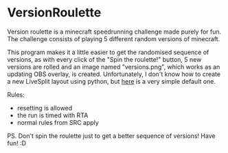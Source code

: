 ﻿# VersionRoulette
Version roulette is a minecraft speedrunning challenge made purely for fun. The challenge consists of playing 5 different random versions of minecraft. 

This program makes it a little easier to get the randomised sequence of versions, as with every click of the "Spin the roulette!" button, 5 new versions are rolled and an image named "versions.png", which 
works as an updating OBS overlay, is created. Unfortunately, I don't know how to create a new LiveSplit layout using python, but [here](https://drive.google.com/file/d/1_DKFK0kFOKAUD3sGnGBwoogYfgJHUelh/view?usp=sharing) is a very simple default one.

Rules:
- resetting is allowed
- the run is timed with RTA
- normal rules from SRC apply


PS. Don't spin the roulette just to get a better sequence of versions! Have fun! :D
